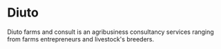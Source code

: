 # Diuto
Diuto farms and consult is an agribusiness consultancy services ranging from farms entrepreneurs and livestock's breeders.
